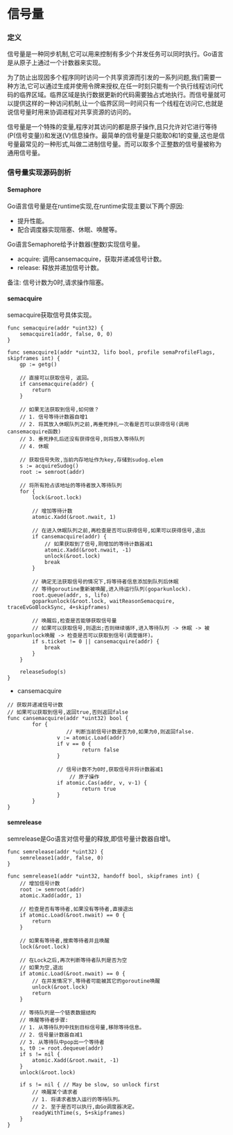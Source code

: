 # 信号量

### 定义
信号量是一种同步机制,它可以用来控制有多少个并发任务可以同时执行。Go语言是从原子上通过一个计数器来实现。

为了防止出现因多个程序同时访问一个共享资源而引发的一系列问题,我们需要一种方法,它可以通过生成并使用令牌来授权,在任一时刻只能有一个执行线程访问代码的临界区域。临界区域是执行数据更新的代码需要独占式地执行。而信号量就可以提供这样的一种访问机制,让一个临界区同一时间只有一个线程在访问它,也就是说信号量时用来协调进程对共享资源的访问的。

信号量是一个特殊的变量,程序对其访问的都是原子操作,且只允许对它进行等待(P(信号变量))和发送(V)信息操作。最简单的信号量是只能取0和1的变量,这也是信号量最常见的一种形式,叫做二进制信号量。而可以取多个正整数的信号量被称为通用信号量。


### 信号量实现源码剖析

#### Semaphore
Go语言信号量是在runtime实现,在runtime实现主要以下两个原因:

* 提升性能。
* 配合调度器实现阻塞、休眠、唤醒等。

Go语言Semaphore给予计数器(整数)实现信号量。

* acquire: 调用cansemacquire，获取并递减信号计数。
* release: 释放并递加信号计数。

备注: 信号计数为0时,请求操作阻塞。

#### semacquire
semacquire获取信号具体实现。

```
func semacquire(addr *uint32) {
	semacquire1(addr, false, 0, 0)
}

func semacquire1(addr *uint32, lifo bool, profile semaProfileFlags, skipframes int) {
	gp := getg()
	
	// 直接可以获取信号, 返回。
	if cansemacquire(addr) {
		return
	}
	
	// 如果无法获取到信号,如何做？
	// 1. 信号等待计数器自增1
	// 2. 将其放入休眠队列之前,再垂死挣扎一次看是否可以获得信号(调用cansemacquire函数)
	// 3. 垂死挣扎后还没有获得信号,则将放入等待队列
	// 4. 休眠
	
	// 获取信号失败,当前内存地址作为key,存储到sudog.elem
	s := acquireSudog()
	root := semroot(addr)
	
	// 将所有抢占该地址的等待者放入等待队列
	for {
		lock(&root.lock)
		
		// 增加等待计数
		atomic.Xadd(&root.nwait, 1)
		
		// 在进入休眠队列之前,再检查是否可以获得信号,如果可以获得信号,退出
		if cansemacquire(addr) {
			// 如果获取到了信号,刚增加的等待计数器减1
			atomic.Xadd(&root.nwait, -1)
			unlock(&root.lock)
			break
		}
		
		// 确定无法获取信号的情况下,将等待者信息添加到队列后休眠
		// 等待goroutine重新被唤醒,进入待运行队列(goparkunlock).
		root.queue(addr, s, lifo)
		goparkunlock(&root.lock, waitReasonSemacquire, traceEvGoBlockSync, 4+skipframes)
		
		// 唤醒后,检查是否能够获取信号量
		// 如果可以获取信号,则退出;否则继续循环,进入等待队列 -> 休眠 -> 被goparkunlock唤醒 -> 检查是否可以获取到信号(调度循环)。
		if s.ticket != 0 || cansemacquire(addr) {
			break
		}
	}
	
	releaseSudog(s)
}
```

* cansemacquire

```
// 获取并递减信号计数
// 如果可以获取到信号,返回true,否则返回false
func cansemacquire(addr *uint32) bool {
        for {
        		   // 判断当前信号计数是否为0,如果为0,则返回false.
                v := atomic.Load(addr)
                if v == 0 {
                        return false
                }
                
                // 信号计数不为0时,获取信号并将计数器减1
        			// 原子操作
                if atomic.Cas(addr, v, v-1) {
                        return true
                }
        }
}
```

#### semrelease
semrelease是Go语言对信号量的释放,即信号量计数器自增1。

```
func semrelease(addr *uint32) {
	semrelease1(addr, false, 0)
}

func semrelease1(addr *uint32, handoff bool, skipframes int) {
	// 增加信号计数
	root := semroot(addr)
	atomic.Xadd(addr, 1)
	
	// 检查是否有等待者,如果没有等待者,直接退出
	if atomic.Load(&root.nwait) == 0 {
		return
	}
	
	// 如果有等待者,搜索等待者并且唤醒
	lock(&root.lock)
	
	// 在Lock之后,再次判断等待者队列是否为空
	// 如果为空,退出
	if atomic.Load(&root.nwait) == 0 {
		// 在并发情况下,等待者可能被其它的goroutine唤醒
		unlock(&root.lock)
		return
	}
	
	// 等待队列是一个链表数据结构
	// 唤醒等待者步骤:
	// 1. 从等待队列中找到目标信号量,移除等待信息。
	// 2. 信号量计数器自减1
	// 3. 从等待队中pop出一个等待者
	s, t0 := root.dequeue(addr)
	if s != nil {
		atomic.Xadd(&root.nwait, -1)
	}
	unlock(&root.lock)
	
	if s != nil { // May be slow, so unlock first
		// 唤醒某个请求者
		// 1. 将请求者放入运行的等待队列。
		// 2. 至于是否可以执行,由Go调度器决定。
		readyWithTime(s, 5+skipframes)
	}
}
```